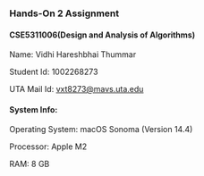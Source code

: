 ### Hands-On 2 Assignment

#### CSE5311006(Design and Analysis of Algorithms)
Name: Vidhi Hareshbhai Thummar

Student Id: 1002268273


UTA Mail Id: vxt8273@mavs.uta.edu

#### System Info:
Operating System: macOS Sonoma (Version 14.4)

Processor: Apple M2

RAM: 8 GB
